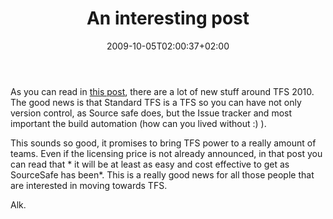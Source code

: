 ﻿---
title: "An interesting post"
description: ""
date: 2009-10-05T02:00:37+02:00
draft: false
tags: [Team Foundation Server]
categories: [Team Foundation Server]
---
As you can read in [this post](http://blogs.msdn.com/bharry/archive/2009/10/01/tfs-2010-for-sourcesafe-users.aspx), there are a lot of new stuff around TFS 2010. The good news is that Standard TFS is a TFS so you can have not only version control, as Source safe does, but the Issue tracker and most important the build automation (how can you lived without :) ).

This sounds so good, it promises to bring TFS power to a really amount of teams. Even if the licensing price is not already announced, in that post you can read that * it will be at least as easy and cost effective to get as SourceSafe has been*. This is a really good news for all those people that are interested in moving towards TFS.

Alk.
